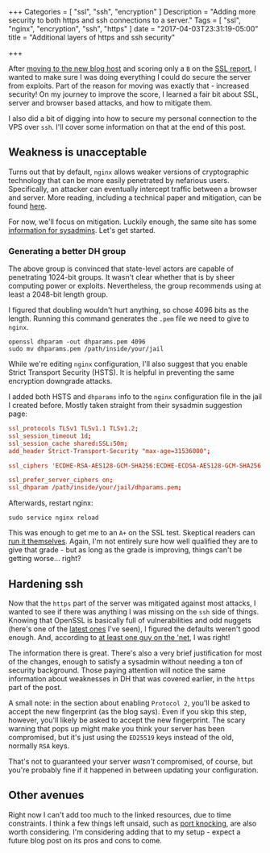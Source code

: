 +++
Categories = [ "ssl", "ssh", "encryption" ]
Description = "Adding more security to both https and ssh connections to a server."
Tags = [ "ssl", "nginx", "encryption", "ssh", "https" ]
date = "2017-04-03T23:31:19-05:00"
title = "Additional layers of https and ssh security"

+++

After [moving to the new blog host](moving-digital-ocean) and scoring
only a `B` on the [SSL report](https://www.ssllabs.com/index.html), I
wanted to make sure I was doing everything I could do secure the
server from exploits. Part of the reason for moving was exactly that -
increased security! On my journey to improve the score, I learned a fair
bit about SSL, server and browser based attacks, and how to mitigate them.

I also did a bit of digging into how to secure my personal connection
to the VPS over `ssh`. I'll cover some information on that at the end of this
post.

## Weakness is unacceptable

Turns out that by default, `nginx` allows weaker versions of cryptographic
technology that can be more easily penetrated by nefarious users. Specifically,
an attacker can eventually intercept traffic between a browser and server.
More reading, including a technical paper and mitigation, can be found
[here](https://weakdh.org/).

For now, we'll focus on mitigation. Luckily enough, the same site
has some [information for sysadmins](https://weakdh.org/sysadmin.html).
Let's get started.

### Generating a better DH group

The above group is convinced that state-level actors are capable of
penetrating 1024-bit groups. It wasn't clear whether that is by sheer computing
power or exploits. Nevertheless, the group recommends using at least a
2048-bit length group.

I figured that doubling wouldn't hurt anything, so chose 4096 bits
as the length. Running this command generates the `.pem` file we need
to give to `nginx`.

``` shell
openssl dhparam -out dhparams.pem 4096
sudo mv dhparams.pem /path/inside/your/jail
```

While we're editing `nginx` configuration, I'll also suggest that you
enable Strict Transport Security (HSTS). It is helpful in preventing
the same encryption downgrade attacks.

I added both HSTS and `dhparams` info to the `nginx` configuration
file in the jail I created before. Mostly taken straight from their
sysadmin suggestion page:

``` conf
ssl_protocols TLSv1 TLSv1.1 TLSv1.2;
ssl_session_timeout 1d;
ssl_session_cache shared:SSL:50m;
add_header Strict-Transport-Security "max-age=31536000";

ssl_ciphers 'ECDHE-RSA-AES128-GCM-SHA256:ECDHE-ECDSA-AES128-GCM-SHA256:ECDHE-RSA-AES256-GCM-SHA384:ECDHE-ECDSA-AES256-GCM-SHA384:DHE-RSA-AES128-GCM-SHA256:DHE-DSS-AES128-GCM-SHA256:kEDH+AESGCM:ECDHE-RSA-AES128-SHA256:ECDHE-ECDSA-AES128-SHA256:ECDHE-RSA-AES128-SHA:ECDHE-ECDSA-AES128-SHA:ECDHE-RSA-AES256-SHA384:ECDHE-ECDSA-AES256-SHA384:ECDHE-RSA-AES256-SHA:ECDHE-ECDSA-AES256-SHA:DHE-RSA-AES128-SHA256:DHE-RSA-AES128-SHA:DHE-DSS-AES128-SHA256:DHE-RSA-AES256-SHA256:DHE-DSS-AES256-SHA:DHE-RSA-AES256-SHA:AES128-GCM-SHA256:AES256-GCM-SHA384:AES128-SHA256:AES256-SHA256:AES128-SHA:AES256-SHA:AES:CAMELLIA:DES-CBC3-SHA:!aNULL:!eNULL:!EXPORT:!DES:!RC4:!MD5:!PSK:!aECDH:!EDH-DSS-DES-CBC3-SHA:!EDH-RSA-DES-CBC3-SHA:!KRB5-DES-CBC3-SHA';

ssl_prefer_server_ciphers on;
ssl_dhparam /path/inside/your/jail/dhparams.pem;
```

Afterwards, restart nginx:

``` shell
sudo service nginx reload
```

This was enough to get me to an `A+` on the SSL test. Skeptical
readers can
[run it themselves](https://www.ssllabs.com/ssltest/analyze.html?d=maxthomas.io&hideResults=on).
Again, I'm not entirely sure how well qualified they are to give that
grade - but as long as the grade is improving, things can't be getting
worse...  right?

## Hardening ssh

Now that the `https` part of the server was mitigated against most
attacks, I wanted to see if there was anything I was missing on the
`ssh` side of things.  Knowing that OpenSSL is basically full of
vulnerabilities and odd nuggets (here's one of the
[latest ones](https://guidovranken.wordpress.com/2017/01/28/can-you-spot-the-vulnerability/)
I've seen), I figured the defaults weren't good enough.  And,
according to
[at least one guy on the 'net](https://stribika.github.io/2015/01/04/secure-secure-shell.html),
I was right!

The information there is great. There's also a very brief
justification for most of the changes, enough to satisfy a sysadmin
without needing a ton of security background. Those paying attention
will notice the same information about weaknesses in DH that was
covered earlier, in the `https` part of the post.

A small note: in the section about enabling `Protocol 2`,
you'll be asked to accept the new fingerprint (as the blog says).
Even if you skip this step, however, you'll likely be asked
to accept the new fingerprint. The scary warning that pops up
might make you think your server has been compromised,
but it's just using the `ED25519` keys instead of the old,
normally `RSA` keys.

That's not to guaranteed your server *wasn't* compromised, of course,
but you're probably fine if it happened in between updating your
configuration.

## Other avenues

Right now I can't add too much to the linked resources,
due to time constraints. I think a few things left unsaid,
such as [port knocking](https://en.wikipedia.org/wiki/Port_knocking), are
also worth considering. I'm considering adding that to my setup -
expect a future blog post on its pros and cons to come.
